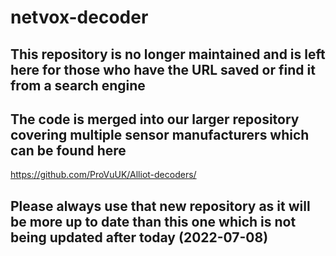 
# netvox-decoder

## This repository is no longer maintained and is left here for those who have the URL saved or find it from a search engine
## The code is merged into our larger repository covering multiple sensor manufacturers which can be found here

https://github.com/ProVuUK/Alliot-decoders/

## Please always use that new repository as it will be more up to date than this one which is not being updated after today (2022-07-08)


